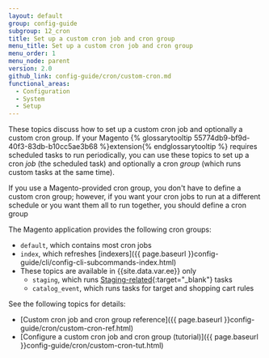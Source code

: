 ```yaml
---
layout: default
group: config-guide
subgroup: 12_cron
title: Set up a custom cron job and cron group
menu_title: Set up a custom cron job and cron group
menu_order: 1
menu_node: parent
version: 2.0
github_link: config-guide/cron/custom-cron.md
functional_areas:
  - Configuration
  - System
  - Setup
---
```


These topics discuss how to set up a custom cron job and optionally a custom cron group. If your Magento {% glossarytooltip 55774db9-bf9d-40f3-83db-b10cc5ae3b68 %}extension{% endglossarytooltip %} requires scheduled tasks to run periodically, you can use these topics to set up a cron *job* (the scheduled task) and optionally a cron *group* (which runs custom tasks at the same time).

If you use a Magento-provided cron group, you don't have to define a custom cron group; however, if you want your cron jobs to run at a different schedule or you want them all to run together, you should define a cron group

The Magento application provides the following cron groups:

*	`default`, which contains most cron jobs
*	`index`, which refreshes [indexers]({{ page.baseurl }}config-guide/cli/config-cli-subcommands-index.html)
*	These topics are available in {{site.data.var.ee}} only
	*	`staging`, which runs [Staging-related](http://docs.magento.com/m2/ee/user_guide/cms/content-staging.html){:target="_blank"} tasks
	*	`catalog_event`, which runs tasks for target and shopping cart rules

See the following topics for details:

*	[Custom cron job and cron group reference]({{ page.baseurl }}config-guide/cron/custom-cron-ref.html)
*	[Configure a custom cron job and cron group (tutorial)]({{ page.baseurl }}config-guide/cron/custom-cron-tut.html)
